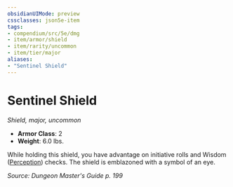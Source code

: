```yaml
---
obsidianUIMode: preview
cssclasses: json5e-item
tags:
- compendium/src/5e/dmg
- item/armor/shield
- item/rarity/uncommon
- item/tier/major
aliases: 
- "Sentinel Shield"
---
```

# Sentinel Shield
*Shield, major, uncommon*  

- **Armor Class**: 2
- **Weight**: 6.0 lbs.

While holding this shield, you have advantage on initiative rolls and Wisdom ([Perception](/Systems/5e/rules/skills.md#Perception)) checks. The shield is emblazoned with a symbol of an eye.

*Source: Dungeon Master's Guide p. 199*